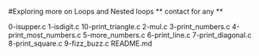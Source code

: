 #Exploring more on Loops and Nested loops
** contact for any **

0-isupper.c
1-isdigit.c
10-print_triangle.c
2-mul.c
3-print_numbers.c
4-print_most_numbers.c
5-more_numbers.c
6-print_line.c
7-print_diagonal.c
8-print_square.c
9-fizz_buzz.c
README.md
